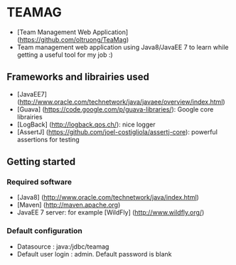 # TEAMAG
* [Team Management Web Application] (https://github.com/oltruong/TeaMag)
* Team management web application using Java8/JavaEE 7 to learn while getting a useful tool for my job :)


## Frameworks and librairies used

* [JavaEE7] (http://www.oracle.com/technetwork/java/javaee/overview/index.html)
* [Guava] (https://code.google.com/p/guava-libraries/): Google core librairies
* [LogBack] (http://logback.qos.ch/): nice logger
* [AssertJ] (https://github.com/joel-costigliola/assertj-core): powerful assertions for testing

## Getting started

### Required software

* [Java8] (http://www.oracle.com/technetwork/java/index.html)
* [Maven] (http://maven.apache.org)
* JavaEE 7 server: for example [WildFly] (http://www.wildfly.org/)

### Default configuration
* Datasource : java:/jdbc/teamag
* Default user login : admin. Default password is blank
